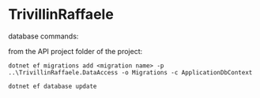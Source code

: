 # TrivillinRaffaele

database commands:

from the API project folder of the project:
```
dotnet ef migrations add <migration name> -p ..\TrivillinRaffaele.DataAccess -o Migrations -c ApplicationDbContext

dotnet ef database update
```